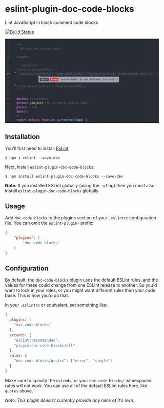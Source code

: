 # eslint-plugin-doc-code-blocks

Lint JavaScript in block comment code blocks

[![Build Status](https://travis-ci.org/knownasilya/eslint-plugin-doc-code-blocks.svg?branch=master)](https://travis-ci.org/knownasilya/eslint-plugin-doc-code-blocks)

![Screenshot](screenshot.png)

## Installation

You'll first need to install [ESLint](http://eslint.org):

```
$ npm i eslint --save-dev
```

Next, install `eslint-plugin-doc-code-blocks`:

```
$ npm install eslint-plugin-doc-code-blocks --save-dev
```

**Note:** If you installed ESLint globally (using the `-g` flag) then you must also install `eslint-plugin-doc-code-blocks` globally.

## Usage

Add `doc-code-blocks` to the plugins section of your `.eslintrc` configuration file. You can omit the `eslint-plugin-` prefix:

```json
{
    "plugins": [
        "doc-code-blocks"
    ]
}
```

## Configuration

By default, the `doc-code-blocks` plugin uses the default ESLint rules, and the values for these could change
from one ESLint release to another. So you'd want to lock in your roles, or you might want different rules
then your code base. This is how you'd do that.

In your `.eslintrc` or equivalent, set something like:

```js
{
  plugins: [
    "doc-code-blocks"
  ],
  extends: [
    "eslint:recommended",
    "plugin:doc-code-blocks/all"
  ],
  rules: {
    "doc-code-blocks/quotes": ["error", "single"]
  }
}
```

Make sure to specify the `extends`, or your `doc-code-blocks/` namespaced rules will not work.
You can use all of the default ESLint rules here, like `quotes` above.

*Note: This plugin doesn't currently provide any rules of it's own.*
